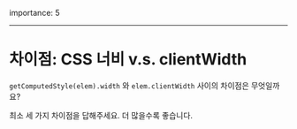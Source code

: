 importance: 5

---

# 차이점: CSS 너비 v.s. clientWidth

`getComputedStyle(elem).width` 와 `elem.clientWidth` 사이의 차이점은 무엇일까요?

최소 세 가지 차이점을 답해주세요. 더 많을수록 좋습니다.
